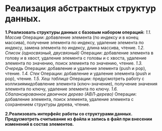 # Реализация абстрактных структур данных.
**1.Реализовать структуры данных с базовым набором операций:**
*1.1. Массив*
Операции: добавление элемента (по индексу и в конец массива), получение элемента по индексу, удаление элемента по индексу, замена элемента по индексу, длина массива, чтение.
*1.2. Список (односвязный, двусвязный)* 
Операции: добавление элемента в голову и в хвост, удаление элемента с головы и с хвоста, удаление элемента по значению, поиск элемента по значению, чтение.
*1.3. Очередь* 
Операции: добавление и удаление элемента (push и pop), чтение.
*1.4. Стек* 
Операции: добавление и удаление элемента (push и pop), чтение.
*1.5. Хеш таблица* 
Операции: предусмотреть работу с коллизиямидобавление элемента (ключ-значение), получение значения элемента по ключу, удаление элемента по ключу.
*1.6. Сбалансированное двоичное дерево (АВЛ-дерево)* 
Операции: добавление элемента, поиск элемента, удаление элемента с сохранением структуры дерева, чтение. 
  
**2.Реализовать интерфейс работы со структурами данных. Предусмотреть считывание из файла и запись в файл при внесении изменений в состав элементов.**
